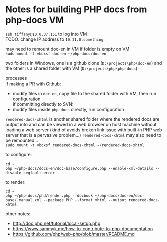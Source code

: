 # Notes for building PHP docs from php-docs VM
`ssh tiffany@10.0.37.151` to log into VM  
TODO: change IP address to `10.11.0.something`

may need to remount doc-en in VM if folder is empty on VM  
`sudo mount -t vboxsf doc-en ~/php-docs/doc-en`

two folders in Windows, one is a github clone (`D:\projects\php\doc-en`) and the other is a shared folder with VM (`D:\projects\php\php-docs`)

processes  
if making a PR with Github:  
- modify files in `doc-en`, copy file to the shared folder with VM, then run configuration  
if committing directly to SVN:
- modify files inside `php-docs` directly, run configuration

`rendered-docs-xhtml` is another shared folder where the rendered docs are output into and can be viewed in a web browser on host machine without loading a web server (kind of avoids broken link issue with built-in PHP web server that is a pervasive problem...)
`rendered-docs-xhtml` may also need to be remounted...  
`sudo mount -t vboxsf rendered-docs-xhtml ~/rendered-docs-xhtml`

to configure:
```
cd ~
php ~/php-docs/docs-en/doc-base/configure.php --enable-xml-details --disable-segfault-error
```

to render:
```
cd ~
php ~/php-docs/phd/render.php --docbook ~/php-docs/doc-en/doc-base/.manual.xml --package PHP --format xhtml --output rendered-docs-xhtml
```

other notes:
* http://doc.php.net/tutorial/local-setup.php
* https://www.sammyk.me/how-to-contribute-to-php-documentation
* https://github.com/php/web-php/blob/master/README.md
